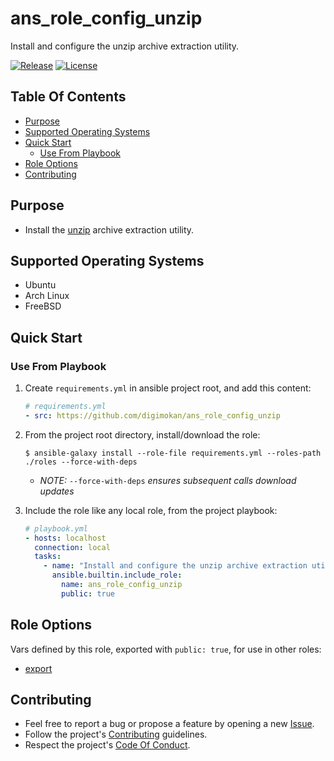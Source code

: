 # ans_role_config_unzip

Install and configure the unzip archive extraction utility.

[![Release](https://img.shields.io/github/release/digimokan/ans_role_config_unzip.svg?label=release)](https://github.com/digimokan/ans_role_config_unzip/releases/latest "Latest Release Notes")
[![License](https://img.shields.io/badge/license-MIT-blue.svg?label=license)](LICENSE.md "Project License")

## Table Of Contents

* [Purpose](#purpose)
* [Supported Operating Systems](#supported-operating-systems)
* [Quick Start](#quick-start)
    * [Use From Playbook](#use-from-playbook)
* [Role Options](#role-options)
* [Contributing](#contributing)

## Purpose

* Install the [unzip](https://infozip.sourceforge.net/UnZip.html)
  archive extraction utility.

## Supported Operating Systems

* Ubuntu
* Arch Linux
* FreeBSD

## Quick Start

### Use From Playbook

1. Create `requirements.yml` in ansible project root, and add this content:

   ```yaml
   # requirements.yml
   - src: https://github.com/digimokan/ans_role_config_unzip
   ```

2. From the project root directory, install/download the role:

   ```shell
   $ ansible-galaxy install --role-file requirements.yml --roles-path ./roles --force-with-deps
   ```

   * _NOTE:_ `--force-with-deps` _ensures subsequent calls download updates_

3. Include the role like any local role, from the project playbook:

   ```yaml
   # playbook.yml
   - hosts: localhost
     connection: local
     tasks:
       - name: "Install and configure the unzip archive extraction utility"
         ansible.builtin.include_role:
           name: ans_role_config_unzip
           public: true
   ```

## Role Options

Vars defined by this role, exported with `public: true`, for use in other roles:

  * [export](../defaults/main/export/main.yml)

## Contributing

* Feel free to report a bug or propose a feature by opening a new
  [Issue](https://github.com/digimokan/ans_role_config_unzip/issues).
* Follow the project's [Contributing](CONTRIBUTING.md) guidelines.
* Respect the project's [Code Of Conduct](CODE_OF_CONDUCT.md).

